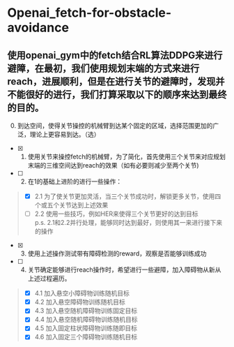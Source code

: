 ﻿# Openai_fetch-for-obstacle-avoidance
## 使用openai_gym中的fetch结合RL算法DDPG来进行避障，在最初，我们使用规划末端的方式来进行reach，进展顺利，但是在进行关节的避障时，发现并不能很好的进行，我们打算采取以下的顺序来达到最终的目的。
0. 到达空间，使得关节操控的机械臂到达某个固定的区域，选择范围更加的广泛，理论上更容易到达。（选）
- [x] 1. 使用关节来操控fetch的机械臂，为了简化，首先使用三个关节来对应规划末端的三维空间达到reach的效果（如有必要则减少至两个关节)
- [ ] 2. 在1的基础上进阶的进行一些操作：  
 > - [x] 2.1 为了使关节更加灵活，当三个关节成功时，解锁更多关节，使用四个或五个关节达到上述效果  
 > - [ ] 2.2 使用一些技巧，例如HER来使得三个关节更好的达到目标  
p.s. 2.1和2.2并行处理，能够同时达到最好，则使用其一来进行接下来的操作
- [x] 3. 使用上述操作测试带有障碍检测的reward，观察是否能够训练成功
- [ ] 4. 关节确定能够进行reach操作时，希望进行一些避障，加入障碍物从新从上述过程遍历。
> - [x] 4.1 加入悬空小障碍物训练随机目标
> - [x] 4.2 加入悬空障碍物训练随机目标
> - [x] 4.3 加入悬空随机障碍物训练固定目标
> - [x] 4.4 加入悬空随机障碍物训练随机目标
> - [x] 4.5 加入固定柱状障碍物训练随即目标
> - [x] 4.6 加入固定三个障碍物训练随机目标
